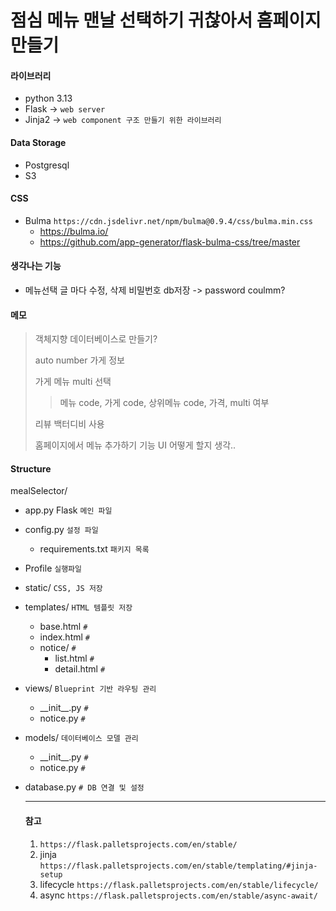 # 점심 메뉴 맨날 선택하기 귀찮아서 홈페이지 만들기


#### 라이브러리
 - python 3.13
 - Flask -> `web server`
 - Jinja2 -> `web component 구조 만들기 위한 라이브러리`


#### Data Storage
- Postgresql
- S3

#### CSS
 - Bulma ` https://cdn.jsdelivr.net/npm/bulma@0.9.4/css/bulma.min.css `
   - https://bulma.io/
   - https://github.com/app-generator/flask-bulma-css/tree/master

#### 생각나는 기능
- 메뉴선택 글 마다 수정, 삭제 비밀번호 db저장 -> password coulmm?


#### 메모
> 객체지향 데이터베이스로 만들기?
> 
> auto number 가게 정보
> 
> 가게 메뉴 multi 선택
> 
>> 메뉴 code, 가게 code, 상위메뉴 code, 가격, multi 여부
> 
> 리뷰 백터디비 사용
> 
> 홈페이지에서 메뉴 추가하기 기능 UI 어떻게 할지 생각..


#### Structure
mealSelector/
- app.py Flask `메인 파일`
- config.py `설정 파일`
  - requirements.txt `패키지 목록`
- Profile `실행파일`
- static/ `CSS, JS 저장`
- templates/ `HTML 템플릿 저장`
  - base.html `#`
  - index.html `#`
  - notice/ `#`
    - list.html `#`
    - detail.html `#`
- views/ `Blueprint 기반 라우팅 관리`
  - \_\_init\_\_.py `#`
  - notice.py `#`
- models/ `데이터베이스 모델 관리`
  - \_\_init\_\_.py `#`
  - notice.py `#`
- database.py `# DB 연결 및 설정`

  ------------
  #### 참고
  1. `https://flask.palletsprojects.com/en/stable/`
  2. jinja `https://flask.palletsprojects.com/en/stable/templating/#jinja-setup`
  3. lifecycle `https://flask.palletsprojects.com/en/stable/lifecycle/`
  4. async `https://flask.palletsprojects.com/en/stable/async-await/`
